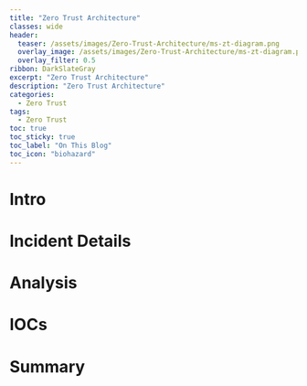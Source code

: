 ```yaml
---
title: "Zero Trust Architecture"
classes: wide
header:
  teaser: /assets/images/Zero-Trust-Architecture/ms-zt-diagram.png
  overlay_image: /assets/images/Zero-Trust-Architecture/ms-zt-diagram.png
  overlay_filter: 0.5
ribbon: DarkSlateGray
excerpt: "Zero Trust Architecture"
description: "Zero Trust Architecture"
categories:
  - Zero Trust
tags:
  - Zero Trust
toc: true
toc_sticky: true
toc_label: "On This Blog"
toc_icon: "biohazard"
---
```


# Intro

# Incident Details

# Analysis

# IOCs

# Summary
